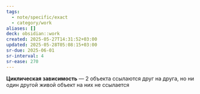 ```yaml
---
tags:
  - note/specific/exact
  - category/work
aliases: []
deck: obsidian::work
created: 2025-05-27T14:31:52+03:00
updated: 2025-05-28T05:08:15+03:00
sr-due: 2025-06-01
sr-interval: 4
sr-ease: 270
---
```


**Циклическая зависимость**
—
2 объекта ссылаются друг на друга, но ни один другой живой объект на них не ссылается
